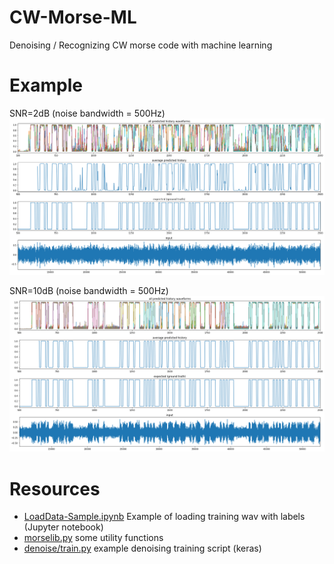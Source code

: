 # CW-Morse-ML
Denoising / Recognizing CW morse code with machine learning

# Example

SNR=2dB (noise bandwidth = 500Hz)
![denoising sample](./docs/denoise.png)

SNR=10dB (noise bandwidth = 500Hz)
![denoising sample](./docs/denoise-10dB.png)

# Resources

 * [LoadData-Sample.ipynb](./LoadData-Sample.ipynb) Example of loading training wav with labels (Jupyter notebook)
 * [morselib.py](./morselib.py) some utility functions
 * [denoise/train.py](./denoise/train.py) example denoising training script (keras)
